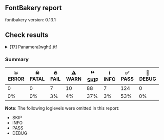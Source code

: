 ## FontBakery report

fontbakery version: 0.13.1







## Check results



<details><summary>[17] Panamera[wght].ttf</summary>
<div>
<details>
    <summary>🔥 <b>FAIL</b> Validates subfamilyNameID and postScriptNameID for the default instance record <a href="https://fontbakery.readthedocs.io/en/stable/fontbakery/checks/opentype.html#opentype-varfont-valid-default-instance-nameids">opentype/varfont/valid_default_instance_nameids</a></summary>
    <div>







* 🔥 **FAIL** <p>'Thin' instance has the same coordinates as the default instance; its postscript name should be 'Panamera-VF', instead of 'Panamera-Thin'.</p>
 [code: invalid-default-instance-postscript-name]



</div>
</details>

<details>
    <summary>🔥 <b>FAIL</b> Checking if OS/2 usWeightClass matches fvar. <a href="https://fontbakery.readthedocs.io/en/stable/fontbakery/checks/opentype.html#opentype-weight-class-fvar">opentype/weight_class_fvar</a></summary>
    <div>







* 🔥 **FAIL** <p>OS/2 usWeightClass is '400', but should match fvar default value '100.0'.</p>
 [code: bad-weight-class]



</div>
</details>

<details>
    <summary>🔥 <b>FAIL</b> Checking OS/2 usWinAscent & usWinDescent. <a href="https://fontbakery.readthedocs.io/en/stable/fontbakery/checks/universal.html#family-win-ascent-and-descent">family/win_ascent_and_descent</a></summary>
    <div>







* 🔥 **FAIL** <p>OS/2.usWinAscent value should be equal or greater than 1140, but got 1135 instead</p>
 [code: ascent]



</div>
</details>

<details>
    <summary>🔥 <b>FAIL</b> Shapes languages in all GF glyphsets. <a href="https://fontbakery.readthedocs.io/en/stable/fontbakery/checks/googlefonts.html#googlefonts-glyphsets-shape-languages">googlefonts/glyphsets/shape_languages</a></summary>
    <div>







* 🔥 **FAIL** <p>GF_Phonetics_SinoExt glyphset:</p>
<table>
<thead>
<tr>
<th align="left">FAIL messages</th>
<th align="left">Languages</th>
</tr>
</thead>
<tbody>
<tr>
<td align="left">Some base glyphs were missing: Ɔ, Ɛ, ɔ, ɛ</td>
<td align="left">bm_Latn (Bambara), dyu_Latn (Dyula), fat_Latn (Fanti) and tw_akuapem_Latn (Akuapem Twi)</td>
</tr>
<tr>
<td align="left">Some base glyphs were missing: Ɓ, Ɗ, Ƴ, ƴ, ɓ, ɗ</td>
<td align="left">ff_Latn (Fulah)</td>
</tr>
<tr>
<td align="left">Some base glyphs were missing: Ɓ, Ɗ, Ƙ, ƙ, Ƴ, ƴ, ɓ, ɗ</td>
<td align="left">ha_Latn (Hausa)</td>
</tr>
</tbody>
</table>
 [code: failed-language-shaping]



* ⚠️ **WARN** <p>GF_Phonetics_SinoExt glyphset:</p>
<table>
<thead>
<tr>
<th align="left">WARN messages</th>
<th align="left">Languages</th>
</tr>
</thead>
<tbody>
<tr>
<td align="left">Some auxiliary glyphs were missing: ſ</td>
<td align="left">de_Latn (German) and fr_Latn (French)</td>
</tr>
<tr>
<td align="left">Some auxiliary glyphs were missing: Ʒ, Ǥ, ǥ, Ǯ, ǯ, ʒ</td>
<td align="left">fi_Latn (Finnish)</td>
</tr>
<tr>
<td align="left">No variant glyphs were found for Eng</td>
<td align="left">bm_Latn (Bambara), dyu_Latn (Dyula), ig_Latn (Igbo) and lg_Latn (Ganda)</td>
</tr>
<tr>
<td align="left">Some auxiliary glyphs were missing: Ɛ, Ɵ, ɛ, ɵ</td>
<td align="left">ig_Latn (Igbo)</td>
</tr>
</tbody>
</table>
 [code: warning-language-shaping]



</div>
</details>

<details>
    <summary>🔥 <b>FAIL</b> Ensure dotted circle glyph is present and can attach marks. <a href="https://fontbakery.readthedocs.io/en/stable/fontbakery/checks/universal.html#dotted-circle">dotted_circle</a></summary>
    <div>







* 🔥 **FAIL** <p>The following glyphs could not be attached to the dotted circle glyph:</p>
<pre><code>- uni031B

- uni0328
</code></pre>
 [code: unattached-dotted-circle-marks]



</div>
</details>

<details>
    <summary>🔥 <b>FAIL</b> Check font names are correct <a href="https://fontbakery.readthedocs.io/en/stable/fontbakery/checks/googlefonts.html#googlefonts-font-names">googlefonts/font_names</a></summary>
    <div>







* 🔥 **FAIL** <p>Font names are incorrect:</p>
<table>
<thead>
<tr>
<th align="left">nameID</th>
<th align="left">current</th>
<th align="left">expected</th>
</tr>
</thead>
<tbody>
<tr>
<td align="left">Family Name</td>
<td align="left">Panamera Thin</td>
<td align="left">Panamera Thin</td>
</tr>
<tr>
<td align="left">Subfamily Name</td>
<td align="left">Regular</td>
<td align="left">Regular</td>
</tr>
<tr>
<td align="left">Full Name</td>
<td align="left">Panamera Thin</td>
<td align="left">Panamera Thin</td>
</tr>
<tr>
<td align="left">Postscript Name</td>
<td align="left"><strong>Panamera-VF</strong></td>
<td align="left"><strong>Panamera-Thin</strong></td>
</tr>
<tr>
<td align="left">Typographic Family Name</td>
<td align="left">Panamera</td>
<td align="left">Panamera</td>
</tr>
<tr>
<td align="left">Typographic Subfamily Name</td>
<td align="left">Thin</td>
<td align="left">Thin</td>
</tr>
</tbody>
</table>
 [code: bad-names]



</div>
</details>

<details>
    <summary>🔥 <b>FAIL</b> Check the OS/2 usWeightClass is appropriate for the font's best SubFamily name. <a href="https://fontbakery.readthedocs.io/en/stable/fontbakery/checks/googlefonts.html#googlefonts-weightclass">googlefonts/weightclass</a></summary>
    <div>







* 🔥 **FAIL** <p>Best SubFamily name is 'Thin'. Expected OS/2 usWeightClass is 100, got 400.</p>
 [code: bad-value]



</div>
</details>

<details>
    <summary>⚠️ <b>WARN</b> Detect any interpolation issues in the font. <a href="https://fontbakery.readthedocs.io/en/stable/fontbakery/checks/universal.html#interpolation-issues">interpolation_issues</a></summary>
    <div>







* ⚠️ **WARN** <p>Interpolation issues were found in the font:</p>
<pre><code>- Contour 1 start point differs in glyph 'uni21BA' between location wght=100 and location wght=300

- Contour 1 in glyph 'uni21BA': becomes underweight between wght=100 and wght=300.

- Contour 1 start point differs in glyph 'uni21BB' between location wght=100 and location wght=300

- Contour 1 in glyph 'uni21BB': becomes underweight between wght=100 and wght=300.
</code></pre>
 [code: interpolation-issues]



</div>
</details>

<details>
    <summary>⚠️ <b>WARN</b> Ensure variable fonts include an avar table. <a href="https://fontbakery.readthedocs.io/en/stable/fontbakery/checks/universal.html#mandatory-avar-table">mandatory_avar_table</a></summary>
    <div>







* ⚠️ **WARN** <p>This variable font does not have an avar table. Most variable fonts should include an avar table to correctly define axes progression rates.</p>
 [code: missing-avar]



</div>
</details>

<details>
    <summary>⚠️ <b>WARN</b> Check there are no overlapping path segments <a href="https://fontbakery.readthedocs.io/en/stable/fontbakery/checks/universal.html#overlapping-path-segments">overlapping_path_segments</a></summary>
    <div>







* ⚠️ **WARN** <p>The following glyphs have overlapping path segments:</p>
<pre><code>* .notdef: L&lt;&lt;19.0,294.0&gt;--&lt;19.0,309.0&gt;&gt; has the same coordinates as a previous segment.

* .notdef: L&lt;&lt;757.0,309.0&gt;--&lt;757.0,294.0&gt;&gt; has the same coordinates as a previous segment.

* uni019D (U+019D): L&lt;&lt;77.0,0.0&gt;--&lt;54.0,0.0&gt;&gt; has the same coordinates as a previous segment.

* Eng (U+014A): L&lt;&lt;499.0,0.0&gt;--&lt;472.0,0.0&gt;&gt; has the same coordinates as a previous segment.

* W (U+0057): L&lt;&lt;428.0,662.0&gt;--&lt;448.0,662.0&gt;&gt; has the same coordinates as a previous segment.

* Wacute (U+1E82): L&lt;&lt;428.0,662.0&gt;--&lt;448.0,662.0&gt;&gt; has the same coordinates as a previous segment.

* Wcircumflex (U+0174): L&lt;&lt;428.0,662.0&gt;--&lt;448.0,662.0&gt;&gt; has the same coordinates as a previous segment.

* Wdieresis (U+1E84): L&lt;&lt;428.0,662.0&gt;--&lt;448.0,662.0&gt;&gt; has the same coordinates as a previous segment.

* Wgrave (U+1E80): L&lt;&lt;428.0,662.0&gt;--&lt;448.0,662.0&gt;&gt; has the same coordinates as a previous segment.

* g (U+0067): L&lt;&lt;492.0,-2.0&gt;--&lt;466.0,-2.0&gt;&gt; has the same coordinates as a previous segment.

* gbreve (U+011F): L&lt;&lt;492.0,-2.0&gt;--&lt;466.0,-2.0&gt;&gt; has the same coordinates as a previous segment.

* gcaron (U+01E7): L&lt;&lt;492.0,-2.0&gt;--&lt;466.0,-2.0&gt;&gt; has the same coordinates as a previous segment.

* gcircumflex (U+011D): L&lt;&lt;492.0,-2.0&gt;--&lt;466.0,-2.0&gt;&gt; has the same coordinates as a previous segment.

* uni0123 (U+0123): L&lt;&lt;492.0,-2.0&gt;--&lt;466.0,-2.0&gt;&gt; has the same coordinates as a previous segment.

* gdotaccent (U+0121): L&lt;&lt;492.0,-2.0&gt;--&lt;466.0,-2.0&gt;&gt; has the same coordinates as a previous segment.

* uni1E21 (U+1E21): L&lt;&lt;492.0,-2.0&gt;--&lt;466.0,-2.0&gt;&gt; has the same coordinates as a previous segment.

* uni0272 (U+0272): L&lt;&lt;74.0,0.0&gt;--&lt;48.0,0.0&gt;&gt; has the same coordinates as a previous segment.

* eng (U+014B): L&lt;&lt;484.0,0.0&gt;--&lt;459.0,0.0&gt;&gt; has the same coordinates as a previous segment.

* f_f_i (U+FB03): L&lt;&lt;606.0,586.0&gt;--&lt;606.0,633.0&gt;&gt; has the same coordinates as a previous segment.

* f_f_ij: L&lt;&lt;606.0,586.0&gt;--&lt;606.0,633.0&gt;&gt; has the same coordinates as a previous segment.

* f_i (U+FB01): L&lt;&lt;363.0,586.0&gt;--&lt;363.0,633.0&gt;&gt; has the same coordinates as a previous segment.

* s_t (U+FB06): L&lt;&lt;556.0,518.0&gt;--&lt;531.0,518.0&gt;&gt; has the same coordinates as a previous segment.

* braceleft (U+007B): L&lt;&lt;121.0,294.0&gt;--&lt;121.0,309.0&gt;&gt; has the same coordinates as a previous segment.

* braceright (U+007D): L&lt;&lt;267.0,309.0&gt;--&lt;267.0,294.0&gt;&gt; has the same coordinates as a previous segment.

* uni272F (U+272F): L&lt;&lt;906.0,499.0&gt;--&lt;639.0,306.0&gt;&gt; has the same coordinates as a previous segment.

* uni272F (U+272F): L&lt;&lt;753.0,-22.0&gt;--&lt;462.0,182.0&gt;&gt; has the same coordinates as a previous segment.

* uni272F (U+272F): L&lt;&lt;172.0,-22.0&gt;--&lt;286.0,306.0&gt;&gt; has the same coordinates as a previous segment.

* uni272F (U+272F): L&lt;&lt;19.0,499.0&gt;--&lt;351.0,499.0&gt;&gt; has the same coordinates as a previous segment.

* uni272F (U+272F): L&lt;&lt;462.0,816.0&gt;--&lt;574.0,499.0&gt;&gt; has the same coordinates as a previous segment.

* u1F7CF (U+1F7CF): L&lt;&lt;497.0,251.0&gt;--&lt;732.0,100.0&gt;&gt; has the same coordinates as a previous segment.

* u1F7CF (U+1F7CF): L&lt;&lt;377.0,251.0&gt;--&lt;437.0,-22.0&gt;&gt; has the same coordinates as a previous segment.

* u1F7CF (U+1F7CF): L&lt;&lt;292.0,335.0&gt;--&lt;142.0,100.0&gt;&gt; has the same coordinates as a previous segment.

* u1F7CF (U+1F7CF): L&lt;&lt;292.0,455.0&gt;--&lt;19.0,395.0&gt;&gt; has the same coordinates as a previous segment.

* u1F7CF (U+1F7CF): L&lt;&lt;377.0,540.0&gt;--&lt;142.0,690.0&gt;&gt; has the same coordinates as a previous segment.

* u1F7CF (U+1F7CF): L&lt;&lt;497.0,540.0&gt;--&lt;437.0,813.0&gt;&gt; has the same coordinates as a previous segment.

* u1F7CF (U+1F7CF): L&lt;&lt;582.0,455.0&gt;--&lt;732.0,690.0&gt;&gt; has the same coordinates as a previous segment.

* u1F7CF (U+1F7CF): L&lt;&lt;583.0,335.0&gt;--&lt;855.0,395.0&gt;&gt; has the same coordinates as a previous segment.

* u1F7CF (U+1F7CF): L&lt;&lt;19.0,395.0&gt;--&lt;292.0,455.0&gt;&gt; has the same coordinates as a previous segment.

* u1F7CF (U+1F7CF): L&lt;&lt;292.0,455.0&gt;--&lt;142.0,690.0&gt;&gt; has the same coordinates as a previous segment.

* u1F7CF (U+1F7CF): L&lt;&lt;142.0,690.0&gt;--&lt;377.0,540.0&gt;&gt; has the same coordinates as a previous segment.

* u1F7CF (U+1F7CF): L&lt;&lt;377.0,540.0&gt;--&lt;437.0,813.0&gt;&gt; has the same coordinates as a previous segment.

* u1F7CF (U+1F7CF): L&lt;&lt;437.0,813.0&gt;--&lt;497.0,540.0&gt;&gt; has the same coordinates as a previous segment.

* u1F7CF (U+1F7CF): L&lt;&lt;497.0,540.0&gt;--&lt;732.0,690.0&gt;&gt; has the same coordinates as a previous segment.

* u1F7CF (U+1F7CF): L&lt;&lt;732.0,690.0&gt;--&lt;582.0,455.0&gt;&gt; has the same coordinates as a previous segment.

* u1F7CF (U+1F7CF): L&lt;&lt;582.0,455.0&gt;--&lt;855.0,395.0&gt;&gt; has the same coordinates as a previous segment.

* u1F7CF (U+1F7CF): L&lt;&lt;855.0,395.0&gt;--&lt;583.0,335.0&gt;&gt; has the same coordinates as a previous segment.

* u1F7CF (U+1F7CF): L&lt;&lt;583.0,335.0&gt;--&lt;732.0,100.0&gt;&gt; has the same coordinates as a previous segment.

* u1F7CF (U+1F7CF): L&lt;&lt;732.0,100.0&gt;--&lt;497.0,251.0&gt;&gt; has the same coordinates as a previous segment.

* u1F7CF (U+1F7CF): L&lt;&lt;497.0,251.0&gt;--&lt;437.0,-22.0&gt;&gt; has the same coordinates as a previous segment.

* u1F7CF (U+1F7CF): L&lt;&lt;437.0,-22.0&gt;--&lt;377.0,251.0&gt;&gt; has the same coordinates as a previous segment.

* u1F7CF (U+1F7CF): L&lt;&lt;377.0,251.0&gt;--&lt;142.0,100.0&gt;&gt; has the same coordinates as a previous segment.

* u1F7CF (U+1F7CF): L&lt;&lt;142.0,100.0&gt;--&lt;292.0,335.0&gt;&gt; has the same coordinates as a previous segment.

* u1F7CF (U+1F7CF): L&lt;&lt;292.0,335.0&gt;--&lt;19.0,395.0&gt;&gt; has the same coordinates as a previous segment.

* u1F7D3 (U+1F7D3): L&lt;&lt;153.0,472.0&gt;--&lt;80.0,601.0&gt;&gt; has the same coordinates as a previous segment.

* u1F7D3 (U+1F7D3): L&lt;&lt;240.0,592.0&gt;--&lt;231.0,753.0&gt;&gt; has the same coordinates as a previous segment.

* u1F7D3 (U+1F7D3): L&lt;&lt;360.0,679.0&gt;--&lt;437.0,813.0&gt;&gt; has the same coordinates as a previous segment.

* u1F7D3 (U+1F7D3): L&lt;&lt;514.0,679.0&gt;--&lt;643.0,753.0&gt;&gt; has the same coordinates as a previous segment.

* u1F7D3 (U+1F7D3): L&lt;&lt;634.0,592.0&gt;--&lt;794.0,601.0&gt;&gt; has the same coordinates as a previous segment.

* u1F7D3 (U+1F7D3): L&lt;&lt;720.0,472.0&gt;--&lt;854.0,395.0&gt;&gt; has the same coordinates as a previous segment.

* u1F7D3 (U+1F7D3): L&lt;&lt;720.0,318.0&gt;--&lt;794.0,189.0&gt;&gt; has the same coordinates as a previous segment.

* u1F7D3 (U+1F7D3): L&lt;&lt;634.0,198.0&gt;--&lt;643.0,38.0&gt;&gt; has the same coordinates as a previous segment.

* u1F7D3 (U+1F7D3): L&lt;&lt;514.0,112.0&gt;--&lt;437.0,-22.0&gt;&gt; has the same coordinates as a previous segment.

* u1F7D3 (U+1F7D3): L&lt;&lt;360.0,112.0&gt;--&lt;231.0,38.0&gt;&gt; has the same coordinates as a previous segment.

* u1F7D3 (U+1F7D3): L&lt;&lt;240.0,198.0&gt;--&lt;80.0,189.0&gt;&gt; has the same coordinates as a previous segment.

* u1F7D3 (U+1F7D3): L&lt;&lt;153.0,318.0&gt;--&lt;19.0,395.0&gt;&gt; has the same coordinates as a previous segment.

* uni20A9 (U+20A9): L&lt;&lt;517.0,662.0&gt;--&lt;537.0,662.0&gt;&gt; has the same coordinates as a previous segment.

* arrowup (U+2191): L&lt;&lt;321.0,716.0&gt;--&lt;331.0,716.0&gt;&gt; has the same coordinates as a previous segment.

* uni2197 (U+2197): L&lt;&lt;563.0,697.0&gt;--&lt;570.0,690.0&gt;&gt; has the same coordinates as a previous segment.

* arrowright (U+2192): L&lt;&lt;726.0,346.0&gt;--&lt;726.0,336.0&gt;&gt; has the same coordinates as a previous segment.

* uni2198 (U+2198): L&lt;&lt;553.0,-11.0&gt;--&lt;546.0,-18.0&gt;&gt; has the same coordinates as a previous segment.

* arrowdown (U+2193): L&lt;&lt;331.0,-34.0&gt;--&lt;321.0,-34.0&gt;&gt; has the same coordinates as a previous segment.

* uni2199 (U+2199): L&lt;&lt;42.0,-16.0&gt;--&lt;35.0,-9.0&gt;&gt; has the same coordinates as a previous segment.

* arrowleft (U+2190): L&lt;&lt;34.0,336.0&gt;--&lt;34.0,346.0&gt;&gt; has the same coordinates as a previous segment.

* uni2196 (U+2196): L&lt;&lt;34.0,690.0&gt;--&lt;41.0,697.0&gt;&gt; has the same coordinates as a previous segment.

* arrowboth (U+2194): L&lt;&lt;946.0,346.0&gt;--&lt;946.0,336.0&gt;&gt; has the same coordinates as a previous segment.

* arrowboth (U+2194): L&lt;&lt;485.0,344.0&gt;--&lt;485.0,338.0&gt;&gt; has the same coordinates as a previous segment.

* arrowboth (U+2194): L&lt;&lt;24.0,336.0&gt;--&lt;24.0,346.0&gt;&gt; has the same coordinates as a previous segment.

* arrowupdn (U+2195): L&lt;&lt;331.0,-114.0&gt;--&lt;321.0,-114.0&gt;&gt; has the same coordinates as a previous segment.

* arrowupdn (U+2195): L&lt;&lt;329.0,347.0&gt;--&lt;323.0,347.0&gt;&gt; has the same coordinates as a previous segment.

* arrowupdn (U+2195): L&lt;&lt;321.0,808.0&gt;--&lt;331.0,808.0&gt;&gt; has the same coordinates as a previous segment.

* uni21C4 (U+21C4): L&lt;&lt;736.0,500.0&gt;--&lt;736.0,490.0&gt;&gt; has the same coordinates as a previous segment.

* uni21C4 (U+21C4): L&lt;&lt;24.0,89.0&gt;--&lt;24.0,99.0&gt;&gt; has the same coordinates as a previous segment.

* uni21C5 (U+21C5): L&lt;&lt;321.0,641.0&gt;--&lt;331.0,641.0&gt;&gt; has the same coordinates as a previous segment.

* uni21C5 (U+21C5): L&lt;&lt;732.0,-71.0&gt;--&lt;722.0,-71.0&gt;&gt; has the same coordinates as a previous segment.
</code></pre>
 [code: overlapping-path-segments]



</div>
</details>

<details>
    <summary>⚠️ <b>WARN</b> Does the font contain a soft hyphen? <a href="https://fontbakery.readthedocs.io/en/stable/fontbakery/checks/universal.html#soft-hyphen">soft_hyphen</a></summary>
    <div>







* ⚠️ **WARN** <p>This font has a 'Soft Hyphen' character.</p>
 [code: softhyphen]



</div>
</details>

<details>
    <summary>⚠️ <b>WARN</b> Check font contains no unreachable glyphs <a href="https://fontbakery.readthedocs.io/en/stable/fontbakery/checks/universal.html#unreachable-glyphs">unreachable_glyphs</a></summary>
    <div>







* ⚠️ **WARN** <p>The following glyphs could not be reached by codepoint or substitution rules:</p>
<pre><code>- _currency_part

- prime
</code></pre>
 [code: unreachable-glyphs]



</div>
</details>

<details>
    <summary>⚠️ <b>WARN</b> Validate size, and resolution of article images, and ensure article page has minimum length and includes visual assets. <a href="https://fontbakery.readthedocs.io/en/stable/fontbakery/checks/googlefonts.html#googlefonts-article-images">googlefonts/article/images</a></summary>
    <div>







* ⚠️ **WARN** <p>Family metadata at fonts/variable does not have an article.</p>
 [code: lacks-article]



</div>
</details>

<details>
    <summary>⚠️ <b>WARN</b> Check for codepoints not covered by METADATA subsets. <a href="https://fontbakery.readthedocs.io/en/stable/fontbakery/checks/googlefonts.html#googlefonts-metadata-unreachable-subsetting">googlefonts/metadata/unreachable_subsetting</a></summary>
    <div>







* ⚠️ **WARN** <p>The following codepoints supported by the font are not covered by
any subsets defined in the font's metadata file, and will never
be served. You can solve this by either manually adding additional
subset declarations to METADATA.pb, or by editing the glyphset
definitions.</p>
<ul>
<li>U+02D8 BREVE: try adding one of: canadian-aboriginal, yi</li>
<li>U+02D9 DOT ABOVE: try adding one of: canadian-aboriginal, yi</li>
<li>U+02DB OGONEK: try adding one of: canadian-aboriginal, yi</li>
<li>U+0302 COMBINING CIRCUMFLEX ACCENT: try adding one of: tifinagh, coptic, cherokee, math</li>
<li>U+0306 COMBINING BREVE: try adding one of: old-permic, tifinagh</li>
<li>U+0307 COMBINING DOT ABOVE: try adding one of: tai-le, duployan, math, old-permic, syriac, malayalam, coptic, tifinagh, hebrew, canadian-aboriginal, todhri</li>
<li>U+030A COMBINING RING ABOVE: try adding one of: duployan, syriac</li>
<li>U+030B COMBINING DOUBLE ACUTE ACCENT: try adding one of: cherokee, osage</li>
<li>U+030C COMBINING CARON: try adding one of: tai-le, cherokee</li>
<li>U+030F COMBINING DOUBLE GRAVE ACCENT: not included in any glyphset definition</li>
<li>U+0311 COMBINING INVERTED BREVE: try adding one of: coptic, todhri</li>
<li>U+0312 COMBINING TURNED COMMA ABOVE: try adding math</li>
<li>U+031B COMBINING HORN: not included in any glyphset definition</li>
<li>U+0324 COMBINING DIAERESIS BELOW: try adding one of: duployan, cherokee, syriac</li>
<li>U+0326 COMBINING COMMA BELOW: try adding math</li>
<li>U+0327 COMBINING CEDILLA: try adding math</li>
<li>U+0328 COMBINING OGONEK: not included in any glyphset definition</li>
<li>U+032E COMBINING BREVE BELOW: try adding syriac</li>
<li>U+0330 COMBINING TILDE BELOW: try adding one of: syriac, cherokee, math</li>
<li>U+0331 COMBINING MACRON BELOW: try adding one of: gothic, thai, syriac, cherokee, sunuwar, tifinagh, caucasian-albanian</li>
<li>U+0394 GREEK CAPITAL LETTER DELTA: try adding one of: greek, elbasan, math</li>
<li>U+03A9 GREEK CAPITAL LETTER OMEGA: try adding one of: greek, elbasan, math</li>
<li>U+03BC GREEK SMALL LETTER MU: try adding one of: greek, math</li>
<li>U+03C0 GREEK SMALL LETTER PI: try adding one of: greek, math, yi</li>
<li>U+0E3F THAI CURRENCY SYMBOL BAHT: try adding thai</li>
<li>U+2007 FIGURE SPACE: try adding symbols2</li>
<li>U+2008 PUNCTUATION SPACE: try adding symbols2</li>
<li>U+200A HAIR SPACE: try adding symbols2</li>
<li>U+2010 HYPHEN: try adding one of: armenian, kayah-li, kharoshthi, sora-sompeng, sundanese, cham, syloti-nagri, coptic, kaithi, hebrew, arabic, lisu, yi</li>
<li>U+2012 FIGURE DASH: not included in any glyphset definition</li>
<li>U+2015 HORIZONTAL BAR: try adding adlam</li>
<li>U+2021 DOUBLE DAGGER: try adding adlam</li>
<li>U+2030 PER MILLE SIGN: try adding adlam</li>
<li>U+2070 SUPERSCRIPT ZERO: try adding math</li>
<li>U+2074 SUPERSCRIPT FOUR: try adding math</li>
<li>U+2075 SUPERSCRIPT FIVE: try adding math</li>
<li>U+2076 SUPERSCRIPT SIX: try adding math</li>
<li>U+2077 SUPERSCRIPT SEVEN: try adding math</li>
<li>U+2078 SUPERSCRIPT EIGHT: try adding math</li>
<li>U+2079 SUPERSCRIPT NINE: try adding math</li>
<li>U+2080 SUBSCRIPT ZERO: try adding math</li>
<li>U+2081 SUBSCRIPT ONE: try adding math</li>
<li>U+2082 SUBSCRIPT TWO: try adding math</li>
<li>U+2083 SUBSCRIPT THREE: try adding math</li>
<li>U+2084 SUBSCRIPT FOUR: try adding math</li>
<li>U+2085 SUBSCRIPT FIVE: try adding math</li>
<li>U+2086 SUBSCRIPT SIX: try adding math</li>
<li>U+2087 SUBSCRIPT SEVEN: try adding math</li>
<li>U+2088 SUBSCRIPT EIGHT: try adding math</li>
<li>U+2089 SUBSCRIPT NINE: try adding math</li>
<li>U+2105 CARE OF: try adding math</li>
<li>U+2106 CADA UNA: try adding math</li>
<li>U+2126 OHM SIGN: try adding math</li>
<li>U+212E ESTIMATED SYMBOL: try adding math</li>
<li>U+215B VULGAR FRACTION ONE EIGHTH: try adding symbols</li>
<li>U+215C VULGAR FRACTION THREE EIGHTHS: try adding symbols</li>
<li>U+215D VULGAR FRACTION FIVE EIGHTHS: try adding symbols</li>
<li>U+215E VULGAR FRACTION SEVEN EIGHTHS: try adding symbols</li>
<li>U+2190 LEFTWARDS ARROW: try adding one of: math, symbols</li>
<li>U+2192 RIGHTWARDS ARROW: try adding one of: math, symbols</li>
<li>U+2194 LEFT RIGHT ARROW: try adding one of: math, symbols</li>
<li>U+2195 UP DOWN ARROW: try adding one of: math, symbols</li>
<li>U+2196 NORTH WEST ARROW: try adding one of: math, symbols</li>
<li>U+2197 NORTH EAST ARROW: try adding one of: math, symbols</li>
<li>U+2198 SOUTH EAST ARROW: try adding one of: math, symbols</li>
<li>U+2199 SOUTH WEST ARROW: try adding one of: math, symbols</li>
<li>U+21BA ANTICLOCKWISE OPEN CIRCLE ARROW: try adding math</li>
<li>U+21BB CLOCKWISE OPEN CIRCLE ARROW: try adding math</li>
<li>U+21C4 RIGHTWARDS ARROW OVER LEFTWARDS ARROW: try adding math</li>
<li>U+21C5 UPWARDS ARROW LEFTWARDS OF DOWNWARDS ARROW: try adding math</li>
<li>U+21E7 UPWARDS WHITE ARROW: try adding symbols</li>
<li>U+2202 PARTIAL DIFFERENTIAL: try adding math</li>
<li>U+2205 EMPTY SET: try adding math</li>
<li>U+2206 INCREMENT: try adding math</li>
<li>U+220F N-ARY PRODUCT: try adding math</li>
<li>U+2211 N-ARY SUMMATION: try adding math</li>
<li>U+2219 BULLET OPERATOR: try adding one of: yi, tai-tham, math, symbols</li>
<li>U+221A SQUARE ROOT: try adding math</li>
<li>U+221E INFINITY: try adding math</li>
<li>U+222B INTEGRAL: try adding math</li>
<li>U+2248 ALMOST EQUAL TO: try adding math</li>
<li>U+2260 NOT EQUAL TO: try adding math</li>
<li>U+2264 LESS-THAN OR EQUAL TO: try adding math</li>
<li>U+2265 GREATER-THAN OR EQUAL TO: try adding math</li>
<li>U+2317 VIEWDATA SQUARE: try adding symbols</li>
<li>U+2318 PLACE OF INTEREST SIGN: try adding symbols</li>
<li>U+2325 OPTION KEY: try adding symbols</li>
<li>U+2460 CIRCLED DIGIT ONE: try adding one of: mongolian, symbols, yi</li>
<li>U+2461 CIRCLED DIGIT TWO: try adding one of: mongolian, symbols, yi</li>
<li>U+2462 CIRCLED DIGIT THREE: try adding one of: mongolian, symbols, yi</li>
<li>U+2463 CIRCLED DIGIT FOUR: try adding one of: mongolian, symbols, yi</li>
<li>U+2464 CIRCLED DIGIT FIVE: try adding one of: mongolian, symbols, yi</li>
<li>U+2465 CIRCLED DIGIT SIX: try adding one of: mongolian, symbols, yi</li>
<li>U+2466 CIRCLED DIGIT SEVEN: try adding one of: mongolian, symbols, yi</li>
<li>U+2467 CIRCLED DIGIT EIGHT: try adding one of: mongolian, symbols, yi</li>
<li>U+2468 CIRCLED DIGIT NINE: try adding one of: mongolian, symbols, yi</li>
<li>U+24B6 CIRCLED LATIN CAPITAL LETTER A: try adding symbols</li>
<li>U+24B7 CIRCLED LATIN CAPITAL LETTER B: try adding symbols</li>
<li>U+24B8 CIRCLED LATIN CAPITAL LETTER C: try adding symbols</li>
<li>U+24B9 CIRCLED LATIN CAPITAL LETTER D: try adding symbols</li>
<li>U+24BA CIRCLED LATIN CAPITAL LETTER E: try adding symbols</li>
<li>U+24BB CIRCLED LATIN CAPITAL LETTER F: try adding symbols</li>
<li>U+24BC CIRCLED LATIN CAPITAL LETTER G: try adding symbols</li>
<li>U+24BD CIRCLED LATIN CAPITAL LETTER H: try adding symbols</li>
<li>U+24BE CIRCLED LATIN CAPITAL LETTER I: try adding symbols</li>
<li>U+24BF CIRCLED LATIN CAPITAL LETTER J: try adding symbols</li>
<li>U+24C0 CIRCLED LATIN CAPITAL LETTER K: try adding symbols</li>
<li>U+24C1 CIRCLED LATIN CAPITAL LETTER L: try adding symbols</li>
<li>U+24C2 CIRCLED LATIN CAPITAL LETTER M: try adding symbols</li>
<li>U+24C3 CIRCLED LATIN CAPITAL LETTER N: try adding symbols</li>
<li>U+24C4 CIRCLED LATIN CAPITAL LETTER O: try adding symbols</li>
<li>U+24C5 CIRCLED LATIN CAPITAL LETTER P: try adding symbols</li>
<li>U+24C6 CIRCLED LATIN CAPITAL LETTER Q: try adding symbols</li>
<li>U+24C7 CIRCLED LATIN CAPITAL LETTER R: try adding symbols</li>
<li>U+24C8 CIRCLED LATIN CAPITAL LETTER S: try adding symbols</li>
<li>U+24C9 CIRCLED LATIN CAPITAL LETTER T: try adding symbols</li>
<li>U+24CA CIRCLED LATIN CAPITAL LETTER U: try adding symbols</li>
<li>U+24CB CIRCLED LATIN CAPITAL LETTER V: try adding symbols</li>
<li>U+24CC CIRCLED LATIN CAPITAL LETTER W: try adding symbols</li>
<li>U+24CD CIRCLED LATIN CAPITAL LETTER X: try adding symbols</li>
<li>U+24CE CIRCLED LATIN CAPITAL LETTER Y: try adding symbols</li>
<li>U+24CF CIRCLED LATIN CAPITAL LETTER Z: try adding symbols</li>
<li>U+24D0 CIRCLED LATIN SMALL LETTER A: try adding symbols</li>
<li>U+24D1 CIRCLED LATIN SMALL LETTER B: try adding symbols</li>
<li>U+24D2 CIRCLED LATIN SMALL LETTER C: try adding symbols</li>
<li>U+24D3 CIRCLED LATIN SMALL LETTER D: try adding symbols</li>
<li>U+24D4 CIRCLED LATIN SMALL LETTER E: try adding symbols</li>
<li>U+24D5 CIRCLED LATIN SMALL LETTER F: try adding symbols</li>
<li>U+24D6 CIRCLED LATIN SMALL LETTER G: try adding symbols</li>
<li>U+24D7 CIRCLED LATIN SMALL LETTER H: try adding symbols</li>
<li>U+24D8 CIRCLED LATIN SMALL LETTER I: try adding symbols</li>
<li>U+24D9 CIRCLED LATIN SMALL LETTER J: try adding symbols</li>
<li>U+24DA CIRCLED LATIN SMALL LETTER K: try adding symbols</li>
<li>U+24DB CIRCLED LATIN SMALL LETTER L: try adding symbols</li>
<li>U+24DC CIRCLED LATIN SMALL LETTER M: try adding symbols</li>
<li>U+24DD CIRCLED LATIN SMALL LETTER N: try adding symbols</li>
<li>U+24DE CIRCLED LATIN SMALL LETTER O: try adding symbols</li>
<li>U+24DF CIRCLED LATIN SMALL LETTER P: try adding symbols</li>
<li>U+24E0 CIRCLED LATIN SMALL LETTER Q: try adding symbols</li>
<li>U+24E1 CIRCLED LATIN SMALL LETTER R: try adding symbols</li>
<li>U+24E2 CIRCLED LATIN SMALL LETTER S: try adding symbols</li>
<li>U+24E3 CIRCLED LATIN SMALL LETTER T: try adding symbols</li>
<li>U+24E4 CIRCLED LATIN SMALL LETTER U: try adding symbols</li>
<li>U+24E5 CIRCLED LATIN SMALL LETTER V: try adding symbols</li>
<li>U+24E6 CIRCLED LATIN SMALL LETTER W: try adding symbols</li>
<li>U+24E7 CIRCLED LATIN SMALL LETTER X: try adding symbols</li>
<li>U+24E8 CIRCLED LATIN SMALL LETTER Y: try adding symbols</li>
<li>U+24E9 CIRCLED LATIN SMALL LETTER Z: try adding symbols</li>
<li>U+24EA CIRCLED DIGIT ZERO: try adding symbols</li>
<li>U+24FF NEGATIVE CIRCLED DIGIT ZERO: try adding symbols</li>
<li>U+25A0 BLACK SQUARE: try adding symbols</li>
<li>U+25A1 WHITE SQUARE: try adding symbols</li>
<li>U+25B2 BLACK UP-POINTING TRIANGLE: try adding symbols</li>
<li>U+25B3 WHITE UP-POINTING TRIANGLE: try adding one of: math, symbols</li>
<li>U+25B6 BLACK RIGHT-POINTING TRIANGLE: try adding symbols</li>
<li>U+25B7 WHITE RIGHT-POINTING TRIANGLE: try adding one of: math, symbols</li>
<li>U+25BC BLACK DOWN-POINTING TRIANGLE: try adding symbols</li>
<li>U+25BD WHITE DOWN-POINTING TRIANGLE: try adding one of: math, symbols</li>
<li>U+25C0 BLACK LEFT-POINTING TRIANGLE: try adding symbols</li>
<li>U+25C1 WHITE LEFT-POINTING TRIANGLE: try adding one of: math, symbols</li>
<li>U+25C6 BLACK DIAMOND: try adding symbols</li>
<li>U+25C7 WHITE DIAMOND: try adding symbols</li>
<li>U+25CA LOZENGE: try adding one of: math, symbols</li>
<li>U+25CB WHITE CIRCLE: try adding symbols</li>
<li>U+25CC DOTTED CIRCLE: try adding one of: bengali, cham, khmer, malayalam, sharada, canadian-aboriginal, batak, kannada, symbols, brahmi, math, syriac, syloti-nagri, phags-pa, nko, limbu, javanese, tifinagh, tamil, thai, duployan, buginese, tagalog, khojki, khudawadi, saurashtra, gurmukhi, psalter-pahlavi, sinhala, chakma, balinese, warang-citi, takri, mende-kikakui, devanagari, siddham, miao, sundanese, wancho, grantha, lepcha, thaana, mandaic, buhid, soyombo, manichaean, music, adlam, oriya, rejang, bhaiksuki, hanunoo, meetei-mayek, tirhuta, old-permic, osage, yi, coptic, dogra, ahom, kayah-li, sogdian, pahawh-hmong, hanifi-rohingya, modi, bassa-vah, tai-tham, tai-viet, hebrew, gujarati, tibetan, new-tai-lue, armenian, kaithi, tagbanwa, marchen, newa, tai-le, masaram-gondi, zanabazar-square, elbasan, caucasian-albanian, gunjala-gondi, myanmar, mahajani, kharoshthi, telugu, mongolian, lao</li>
<li>U+25CF BLACK CIRCLE: try adding symbols</li>
<li>U+2606 WHITE STAR: try adding symbols</li>
<li>U+261A BLACK LEFT POINTING INDEX: try adding symbols</li>
<li>U+261B BLACK RIGHT POINTING INDEX: try adding symbols</li>
<li>U+261C WHITE LEFT POINTING INDEX: try adding symbols</li>
<li>U+261D WHITE UP POINTING INDEX: try adding symbols</li>
<li>U+261E WHITE RIGHT POINTING INDEX: try adding symbols</li>
<li>U+261F WHITE DOWN POINTING INDEX: try adding symbols</li>
<li>U+262F YIN YANG: try adding symbols</li>
<li>U+2639 WHITE FROWNING FACE: try adding symbols</li>
<li>U+263A WHITE SMILING FACE: try adding symbols</li>
<li>U+263B BLACK SMILING FACE: try adding symbols</li>
<li>U+2660 BLACK SPADE SUIT: try adding symbols</li>
<li>U+2663 BLACK CLUB SUIT: try adding symbols</li>
<li>U+2665 BLACK HEART SUIT: try adding symbols</li>
<li>U+2666 BLACK DIAMOND SUIT: try adding symbols</li>
<li>U+2713 CHECK MARK: try adding symbols</li>
<li>U+272F PINWHEEL STAR: try adding symbols</li>
<li>U+2735 EIGHT POINTED PINWHEEL STAR: try adding symbols</li>
<li>U+273F BLACK FLORETTE: try adding symbols</li>
<li>U+2740 WHITE FLORETTE: try adding symbols</li>
<li>U+2766 FLORAL HEART: try adding symbols</li>
<li>U+2776 DINGBAT NEGATIVE CIRCLED DIGIT ONE: try adding symbols</li>
<li>U+2777 DINGBAT NEGATIVE CIRCLED DIGIT TWO: try adding symbols</li>
<li>U+2778 DINGBAT NEGATIVE CIRCLED DIGIT THREE: try adding symbols</li>
<li>U+2779 DINGBAT NEGATIVE CIRCLED DIGIT FOUR: try adding symbols</li>
<li>U+277A DINGBAT NEGATIVE CIRCLED DIGIT FIVE: try adding symbols</li>
<li>U+277B DINGBAT NEGATIVE CIRCLED DIGIT SIX: try adding symbols</li>
<li>U+277C DINGBAT NEGATIVE CIRCLED DIGIT SEVEN: try adding symbols</li>
<li>U+277D DINGBAT NEGATIVE CIRCLED DIGIT EIGHT: try adding symbols</li>
<li>U+277E DINGBAT NEGATIVE CIRCLED DIGIT NINE: try adding symbols</li>
<li>U+2B1B BLACK LARGE SQUARE: try adding symbols</li>
<li>U+2B1C WHITE LARGE SQUARE: try adding symbols</li>
<li>U+2B98 THREE-D TOP-LIGHTED LEFTWARDS EQUILATERAL ARROWHEAD: try adding symbols</li>
<li>U+2B99 THREE-D RIGHT-LIGHTED UPWARDS EQUILATERAL ARROWHEAD: try adding symbols</li>
<li>U+2B9A THREE-D TOP-LIGHTED RIGHTWARDS EQUILATERAL ARROWHEAD: try adding symbols</li>
<li>U+2B9B THREE-D LEFT-LIGHTED DOWNWARDS EQUILATERAL ARROWHEAD: try adding symbols</li>
<li>U+2B9C BLACK LEFTWARDS EQUILATERAL ARROWHEAD: try adding symbols</li>
<li>U+2B9D BLACK UPWARDS EQUILATERAL ARROWHEAD: try adding symbols</li>
<li>U+2B9E BLACK RIGHTWARDS EQUILATERAL ARROWHEAD: try adding symbols</li>
<li>U+2B9F BLACK DOWNWARDS EQUILATERAL ARROWHEAD: try adding symbols</li>
<li>U+E133 : not included in any glyphset definition</li>
<li>U+E134 : not included in any glyphset definition</li>
<li>U+E135 : not included in any glyphset definition</li>
<li>U+FB00 LATIN SMALL LIGATURE FF: not included in any glyphset definition</li>
<li>U+FB01 LATIN SMALL LIGATURE FI: not included in any glyphset definition</li>
<li>U+FB02 LATIN SMALL LIGATURE FL: not included in any glyphset definition</li>
<li>U+FB03 LATIN SMALL LIGATURE FFI: not included in any glyphset definition</li>
<li>U+FB04 LATIN SMALL LIGATURE FFL: not included in any glyphset definition</li>
<li>U+FB06 LATIN SMALL LIGATURE ST: not included in any glyphset definition</li>
<li>U+FFFC OBJECT REPLACEMENT CHARACTER: not included in any glyphset definition</li>
<li>U+1F150 NEGATIVE CIRCLED LATIN CAPITAL LETTER A: try adding symbols</li>
<li>U+1F151 NEGATIVE CIRCLED LATIN CAPITAL LETTER B: try adding symbols</li>
<li>U+1F152 NEGATIVE CIRCLED LATIN CAPITAL LETTER C: try adding symbols</li>
<li>U+1F153 NEGATIVE CIRCLED LATIN CAPITAL LETTER D: try adding symbols</li>
<li>U+1F154 NEGATIVE CIRCLED LATIN CAPITAL LETTER E: try adding symbols</li>
<li>U+1F155 NEGATIVE CIRCLED LATIN CAPITAL LETTER F: try adding symbols</li>
<li>U+1F156 NEGATIVE CIRCLED LATIN CAPITAL LETTER G: try adding symbols</li>
<li>U+1F157 NEGATIVE CIRCLED LATIN CAPITAL LETTER H: try adding symbols</li>
<li>U+1F158 NEGATIVE CIRCLED LATIN CAPITAL LETTER I: try adding symbols</li>
<li>U+1F159 NEGATIVE CIRCLED LATIN CAPITAL LETTER J: try adding symbols</li>
<li>U+1F15A NEGATIVE CIRCLED LATIN CAPITAL LETTER K: try adding symbols</li>
<li>U+1F15B NEGATIVE CIRCLED LATIN CAPITAL LETTER L: try adding symbols</li>
<li>U+1F15C NEGATIVE CIRCLED LATIN CAPITAL LETTER M: try adding symbols</li>
<li>U+1F15D NEGATIVE CIRCLED LATIN CAPITAL LETTER N: try adding symbols</li>
<li>U+1F15E NEGATIVE CIRCLED LATIN CAPITAL LETTER O: try adding symbols</li>
<li>U+1F15F NEGATIVE CIRCLED LATIN CAPITAL LETTER P: try adding symbols</li>
<li>U+1F160 NEGATIVE CIRCLED LATIN CAPITAL LETTER Q: try adding symbols</li>
<li>U+1F161 NEGATIVE CIRCLED LATIN CAPITAL LETTER R: try adding symbols</li>
<li>U+1F162 NEGATIVE CIRCLED LATIN CAPITAL LETTER S: try adding symbols</li>
<li>U+1F163 NEGATIVE CIRCLED LATIN CAPITAL LETTER T: try adding symbols</li>
<li>U+1F164 NEGATIVE CIRCLED LATIN CAPITAL LETTER U: try adding symbols</li>
<li>U+1F165 NEGATIVE CIRCLED LATIN CAPITAL LETTER V: try adding symbols</li>
<li>U+1F166 NEGATIVE CIRCLED LATIN CAPITAL LETTER W: try adding symbols</li>
<li>U+1F167 NEGATIVE CIRCLED LATIN CAPITAL LETTER X: try adding symbols</li>
<li>U+1F168 NEGATIVE CIRCLED LATIN CAPITAL LETTER Y: try adding symbols</li>
<li>U+1F169 NEGATIVE CIRCLED LATIN CAPITAL LETTER Z: try adding symbols</li>
<li>U+1F5A2 BLACK UP POINTING BACKHAND INDEX: try adding symbols</li>
<li>U+1F5A3 BLACK DOWN POINTING BACKHAND INDEX: try adding symbols</li>
<li>U+1F7CF HEAVY EIGHT POINTED BLACK STAR: try adding symbols</li>
<li>U+1F7D3 HEAVY TWELVE POINTED BLACK STAR: try adding symbols</li>
<li>U+1F7D4 HEAVY TWELVE POINTED PINWHEEL STAR: try adding symbols</li>
</ul>
<p>Or you can add the above codepoints to one of the subsets supported by the font: <code>cyrillic-ext</code>, <code>latin</code>, <code>latin-ext</code>, <code>vietnamese</code></p>
 [code: unreachable-subsetting]



</div>
</details>

<details>
    <summary>⚠️ <b>WARN</b> Ensure soft_dotted characters lose their dot when combined with marks that replace the dot. <a href="https://fontbakery.readthedocs.io/en/stable/fontbakery/checks/universal.html#soft-dotted">soft_dotted</a></summary>
    <div>







* ⚠️ **WARN** <p>The dot of soft dotted characters used in orthographies <em>must</em> disappear in the following strings: j̑</p>
<p>The dot of soft dotted characters <em>should</em> disappear in other cases, for example: j̉ j̏ j̛̉ j̛̏ j̛̑ j̣̉ j̣̏ j̣̑ j̤̉ j̤̏ j̤̑ j̦̉ j̦̏ j̦̑ j̧̉ j̧̏ j̧̑ j̨̉ j̨̏ j̨̑</p>
<p>Your font fully covers the following languages that require the soft-dotted feature: Ikwere (Latn, 717,000 speakers), Dutch (Latn, 31,709,104 speakers), Igbo (Latn, 27,823,640 speakers), Keliko (Latn, 63,000 speakers), Ekpeye (Latn, 226,000 speakers), Han (Latn, 6 speakers), Southern Tutchone (Latn, 65 speakers), Ma’di (Latn, 584,000 speakers), Ebira (Latn, 2,200,000 speakers), Northern Tutchone (Latn, 85 speakers), Lithuanian (Latn, 2,357,094 speakers), Navajo (Latn, 166,319 speakers), Avokaya (Latn, 100,000 speakers), Kaska (Latn, 125 speakers).</p>
<p>Your font does <em>not</em> cover the following languages that require the soft-dotted feature: Heiltsuk (Latn, 300 speakers), Lugbara (Latn, 2,200,000 speakers), Nateni (Latn, 100,000 speakers), Yala (Latn, 200,000 speakers), Basaa (Latn, 332,940 speakers), Western Krahn (Latn, 97,800 speakers), Dii (Latn, 71,000 speakers), Cicipu (Latn, 44,000 speakers), Mundani (Latn, 34,000 speakers), Ejagham (Latn, 120,000 speakers), Ijo, Southeast (Latn, 2,471,000 speakers), Makaa (Latn, 221,000 speakers), Ukrainian (Cyrl, 29,273,587 speakers), Koonzime (Latn, 40,000 speakers), Bafut (Latn, 158,146 speakers), Dan (Latn, 1,099,244 speakers), Belarusian (Cyrl, 10,064,517 speakers), Aghem (Latn, 38,843 speakers), Mfumte (Latn, 79,000 speakers), Bete-Bendi (Latn, 100,000 speakers), Gulay (Latn, 250,478 speakers), Longto (Latn, 5,000 speakers), Nzakara (Latn, 50,000 speakers), Zapotec (Latn, 490,000 speakers), Vute (Latn, 21,000 speakers), Kpelle, Guinea (Latn, 622,000 speakers), Ngbaka (Latn, 1,020,000 speakers), Teke-Ebo (Latn, 260,000 speakers), Kom (Latn, 360,685 speakers), Mango (Latn, 77,000 speakers), South Central Banda (Latn, 244,000 speakers), Abua (Latn, 25,000 speakers), Sar (Latn, 500,000 speakers), Southern Kisi (Latn, 360,000 speakers), Fur (Latn, 1,230,163 speakers).</p>
 [code: soft-dotted]



</div>
</details>

<details>
    <summary>⚠️ <b>WARN</b> Check the direction of the outermost contour in each glyph <a href="https://fontbakery.readthedocs.io/en/stable/fontbakery/checks/universal.html#outline-direction">outline_direction</a></summary>
    <div>







* ⚠️ **WARN** <p>The following glyphs have a counter-clockwise outer contour:</p>
<pre><code>* eight (U+0038) has a counter-clockwise outer contour

* eight.dnom has a counter-clockwise outer contour

* eight.lf has a counter-clockwise outer contour

* eight.numr has a counter-clockwise outer contour

* eight.osf has a counter-clockwise outer contour

* eight.tf has a counter-clockwise outer contour

* eight.tosf has a counter-clockwise outer contour

* five (U+0035) has a counter-clockwise outer contour

* five.dnom has a counter-clockwise outer contour

* five.lf has a counter-clockwise outer contour

* five.numr has a counter-clockwise outer contour

* five.osf has a counter-clockwise outer contour

* five.tf has a counter-clockwise outer contour

* five.tosf has a counter-clockwise outer contour

* fiveeighths (U+215D) has a counter-clockwise outer contour

* fiveeighths (U+215D) has a counter-clockwise outer contour

* four (U+0034) has a counter-clockwise outer contour

* four.dnom has a counter-clockwise outer contour

* four.lf has a counter-clockwise outer contour

* four.numr has a counter-clockwise outer contour

* heart (U+2665) has a counter-clockwise outer contour

* nine (U+0039) has a counter-clockwise outer contour

* nine.dnom has a counter-clockwise outer contour

* nine.lf has a counter-clockwise outer contour

* nine.numr has a counter-clockwise outer contour

* nine.osf has a counter-clockwise outer contour

* nine.tf has a counter-clockwise outer contour

* nine.tosf has a counter-clockwise outer contour

* one (U+0031) has a counter-clockwise outer contour

* one.dnom has a counter-clockwise outer contour

* one.lf has a counter-clockwise outer contour

* one.numr has a counter-clockwise outer contour

* oneeighth (U+215B) has a counter-clockwise outer contour

* oneeighth (U+215B) has a counter-clockwise outer contour

* onehalf (U+00BD) has a counter-clockwise outer contour

* onehalf (U+00BD) has a counter-clockwise outer contour

* onequarter (U+00BC) has a counter-clockwise outer contour

* onequarter (U+00BC) has a counter-clockwise outer contour

* seven (U+0037) has a counter-clockwise outer contour

* seven.dnom has a counter-clockwise outer contour

* seven.lf has a counter-clockwise outer contour

* seven.numr has a counter-clockwise outer contour

* seven.osf has a counter-clockwise outer contour

* seven.tf has a counter-clockwise outer contour

* seven.tosf has a counter-clockwise outer contour

* seveneighths (U+215E) has a counter-clockwise outer contour

* seveneighths (U+215E) has a counter-clockwise outer contour

* six (U+0036) has a counter-clockwise outer contour

* six.dnom has a counter-clockwise outer contour

* six.lf has a counter-clockwise outer contour

* six.numr has a counter-clockwise outer contour

* six.osf has a counter-clockwise outer contour

* six.tf has a counter-clockwise outer contour

* six.tosf has a counter-clockwise outer contour

* three (U+0033) has a counter-clockwise outer contour

* three.dnom has a counter-clockwise outer contour

* three.lf has a counter-clockwise outer contour

* three.numr has a counter-clockwise outer contour

* three.osf has a counter-clockwise outer contour

* three.tf has a counter-clockwise outer contour

* three.tosf has a counter-clockwise outer contour

* threeeighths (U+215C) has a counter-clockwise outer contour

* threeeighths (U+215C) has a counter-clockwise outer contour

* threequarters (U+00BE) has a counter-clockwise outer contour

* threequarters (U+00BE) has a counter-clockwise outer contour

* two (U+0032) has a counter-clockwise outer contour

* two.dnom has a counter-clockwise outer contour

* two.lf has a counter-clockwise outer contour

* two.numr has a counter-clockwise outer contour

* two.tf has a counter-clockwise outer contour

* uni00B2 (U+00B2) has a counter-clockwise outer contour

* uni00B3 (U+00B3) has a counter-clockwise outer contour

* uni00B9 (U+00B9) has a counter-clockwise outer contour

* uni2074 (U+2074) has a counter-clockwise outer contour

* uni2075 (U+2075) has a counter-clockwise outer contour

* uni2076 (U+2076) has a counter-clockwise outer contour

* uni2077 (U+2077) has a counter-clockwise outer contour

* uni2078 (U+2078) has a counter-clockwise outer contour

* uni2079 (U+2079) has a counter-clockwise outer contour

* uni2081 (U+2081) has a counter-clockwise outer contour

* uni2082 (U+2082) has a counter-clockwise outer contour

* uni2083 (U+2083) has a counter-clockwise outer contour

* uni2084 (U+2084) has a counter-clockwise outer contour

* uni2085 (U+2085) has a counter-clockwise outer contour

* uni2086 (U+2086) has a counter-clockwise outer contour

* uni2087 (U+2087) has a counter-clockwise outer contour

* uni2088 (U+2088) has a counter-clockwise outer contour

* uni2089 (U+2089) has a counter-clockwise outer contour

* uni2766 (U+2766) has a counter-clockwise outer contour

* uniFFFD (U+FFFD) has a counter-clockwise outer contour
</code></pre>
 [code: ccw-outer-contour]



</div>
</details>

<details>
    <summary>⚠️ <b>WARN</b> Ensure fonts have ScriptLangTags declared on the 'meta' table. <a href="https://fontbakery.readthedocs.io/en/stable/fontbakery/checks/googlefonts.html#googlefonts-meta-script-lang-tags">googlefonts/meta/script_lang_tags</a></summary>
    <div>







* ⚠️ **WARN** <p>This font file does not have a 'meta' table.</p>
 [code: lacks-meta-table]



</div>
</details>
</div>
</details>




### Summary

| 💥 ERROR | ☠ FATAL | 🔥 FAIL | ⚠️ WARN | ⏩ SKIP | ℹ️ INFO | ✅ PASS | 🔎 DEBUG | 
| ---|---|---|---|---|---|---|---|
| 0 | 0 | 7 | 10 | 88 | 7 | 124 | 0 | 
| 0% | 0% | 3% | 4% | 37% | 3% | 53% | 0% | 



**Note:** The following loglevels were omitted in this report:


* SKIP
* INFO
* PASS
* DEBUG
